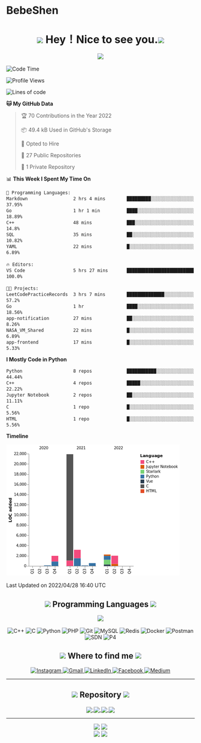 # BebeShen

<h1 align="center"><img src="https://emojis.slackmojis.com/emojis/images/1547582922/5197/party_blob.gif?1547582922" width="30"/> Hey！Nice to see you.<img src="https://emojis.slackmojis.com/emojis/images/1547582922/5197/party_blob.gif?1547582922" width="30"/></h1>

<p align="center">
    <img src="https://github-readme-stats.vercel.app/api?username=Bebeshen&show_icons=true&theme=midnight-purple&border_radius=25&hide_border=true&include_all_commits=true">
</p>

<!--START_SECTION:waka-->
![Code Time](http://img.shields.io/badge/Code%20Time-318%20hrs%202%20mins-blue)

![Profile Views](http://img.shields.io/badge/Profile%20Views-7-blue)

![Lines of code](https://img.shields.io/badge/From%20Hello%20World%20I%27ve%20Written-32%20Thousand%20lines%20of%20code-blue)

**🐱 My GitHub Data** 

> 🏆 70 Contributions in the Year 2022
 > 
> 📦 49.4 kB Used in GitHub's Storage 
 > 
> 💼 Opted to Hire
 > 
> 📜 27 Public Repositories 
 > 
> 🔑 1 Private Repository 
 > 
📊 **This Week I Spent My Time On** 

```text
💬 Programming Languages: 
Markdown                 2 hrs 4 mins        █████████░░░░░░░░░░░░░░░░   37.95% 
Go                       1 hr 1 min          ████░░░░░░░░░░░░░░░░░░░░░   18.89% 
C++                      48 mins             ███░░░░░░░░░░░░░░░░░░░░░░   14.8% 
SQL                      35 mins             ██░░░░░░░░░░░░░░░░░░░░░░░   10.82% 
YAML                     22 mins             █░░░░░░░░░░░░░░░░░░░░░░░░   6.89%

🔥 Editors: 
VS Code                  5 hrs 27 mins       █████████████████████████   100.0%

🐱‍💻 Projects: 
LeetCodePracticeRecords  3 hrs 7 mins        ██████████████░░░░░░░░░░░   57.2% 
Go                       1 hr                ████░░░░░░░░░░░░░░░░░░░░░   18.56% 
app-notification         27 mins             ██░░░░░░░░░░░░░░░░░░░░░░░   8.26% 
NASA_VM_Shared           22 mins             █░░░░░░░░░░░░░░░░░░░░░░░░   6.89% 
app-frontend             17 mins             █░░░░░░░░░░░░░░░░░░░░░░░░   5.33%

```

**I Mostly Code in Python** 

```text
Python                   8 repos             ███████████░░░░░░░░░░░░░░   44.44% 
C++                      4 repos             █████░░░░░░░░░░░░░░░░░░░░   22.22% 
Jupyter Notebook         2 repos             ██░░░░░░░░░░░░░░░░░░░░░░░   11.11% 
C                        1 repo              █░░░░░░░░░░░░░░░░░░░░░░░░   5.56% 
HTML                     1 repo              █░░░░░░░░░░░░░░░░░░░░░░░░   5.56%

```


**Timeline**

![Chart not found](https://raw.githubusercontent.com/BebeShen/BebeShen/main/charts/bar_graph.png) 


 Last Updated on 2022/04/28 16:40 UTC
<!--END_SECTION:waka-->

<h2 align="center"><img src="https://emojis.slackmojis.com/emojis/images/1584726180/8270/blob-dance.gif?1584726180" width="30"/> Programming Languages <img src="https://emojis.slackmojis.com/emojis/images/1584726180/8270/blob-dance.gif?1584726180" width="30"/></h2>

<p align="center">
<img src="https://github-readme-stats.vercel.app/api/top-langs/?username=Bebeshen&layout=compact&theme=midnight-purple&border_radius=25&hide_border=true">
</p>

<p align="center">
    <img alt="C++" src="https://img.shields.io/badge/c++-%2300599C.svg?&style=for-the-badge&logo=c%2B%2B&ogoColor=white"/>
    <img alt="C" src="https://img.shields.io/badge/c-%2300599C.svg?&style=for-the-badge&logo=c&logoColor=white"/>
    <img alt="Python" src="https://img.shields.io/badge/python-%2314354C.svg?&style=for-the-badge&logo=python&logoColor=white"/>
    <img alt="PHP" src="https://img.shields.io/badge/php-%23777BB4.svg?&style=for-the-badge&logo=php&logoColor=white"/>
    <img alt="Git" src="https://img.shields.io/badge/git-%23F05033.svg?&style=for-the-badge&logo=git&logoColor=white"/>
    <img alt="MySQL" src="https://img.shields.io/badge/mysql-%2300f.svg?&style=for-the-badge&logo=mysql&logoColor=white"/>
    <img alt="Redis" src="https://img.shields.io/badge/redis-%23DD0031.svg?&style=for-the-badge&logo=redis&logoColor=white"/>
    <img alt="Docker" src="https://img.shields.io/badge/docker-%230db7ed.svg?&style=for-the-badge&logo=docker&logoColor=white"/>
    <img alt="Postman" src="https://img.shields.io/badge/Postman-FF6C37?style=for-the-badge&logo=postman&logoColor=red" />
    <img alt="SDN" src="https://img.shields.io/badge/SDN-0db7ed?style=for-the-badge" />
    <img alt="P4" src="https://img.shields.io/badge/P4-777BB4?style=for-the-badge" />
</p>

<!-- 
<h2 align="center">學習中</h2>

<p align="center">
    <img alt="JavaScript" src="https://img.shields.io/badge/javascript-%23323330.svg?&style=for-the-badge&logo=javascript&logoColor=%23F7DF1E"/>
    <img alt="TypeScript" src="https://img.shields.io/badge/typescript-%23007ACC.svg?&style=for-the-badge&logo=typescript&logoColor=white"/>
    <img alt="Flutter" src="https://img.shields.io/badge/Flutter-%2302569B.svg?&style=for-the-badge&logo=Flutter&logoColor=white" />
    <img alt="Heroku" src="https://img.shields.io/badge/heroku-%23430098.svg?&style=for-the-badge&logo=heroku&logoColor=white"/>
    <img alt="Azure" src="https://img.shields.io/badge/azure-%230072C6.svg?&style=for-the-badge&logo=azure-devops&logoColor=white"/>
    <img alt="AWS" src="https://img.shields.io/badge/AWS-%23FF9900.svg?&style=for-the-badge&logo=amazon-aws&logoColor=white"/>
    <img alt="Google Cloud" src="https://img.shields.io/badge/GoogleCloud-%234285F4.svg?&style=for-the-badge&logo=google-cloud&logoColor=white"/>
    <img alt="GitHub Actions" src="https://img.shields.io/badge/githubactions-%232671E5.svg?&style=for-the-badge&logo=githubactions&logoColor=white"/>
    <img alt="GitLab CI" src="https://img.shields.io/badge/GitLabCI-%23181717.svg?&style=for-the-badge&logo=gitlab&logoColor=white"/>
</p> 
-->

<h2 align="center"><img src="https://emojis.slackmojis.com/emojis/images/1549409632/5276/pig-hello-sitting.gif?1549409632" width=30> Where to find me <img src="https://emojis.slackmojis.com/emojis/images/1549409632/5276/pig-hello-sitting.gif?1549409632" width=30></h2>

<p align="center">
    <a href = https://www.instagram.com/du1111szy>
        <img alt="Instagram" src="https://img.shields.io/badge/du11szy-%23E4405F.svg?&style=for-the-badge&logo=instagram&logoColor=white"/>
    </a>
    <a href = mailto:obebesheno@gmail.com>
        <img alt="Gmail" src="https://img.shields.io/badge/Gmail-D14836?style=for-the-badge&logo=gmail&logoColor=white" />
    </a>
    <a href = https://www.linkedin.com/in/子揚-沈-26b1b91b4>
        <img alt="LinkedIn" src="https://img.shields.io/badge/linkedin-%230077B5.svg?&style=for-the-badge&logo=linkedin&logoColor=white"/>
    </a>
    <a href = https://www.facebook.com/profile.php?id=100000489103342>
        <img alt="Facebook" src="https://img.shields.io/badge/Facebook-%231877F2.svg?&style=for-the-badge&logo=Facebook&logoColor=white"/>
    </a>
    <a href = https://medium.com/@dullszy>
        <img alt="Medium" src="https://img.shields.io/badge/Medium-%23000000.svg?&style=for-the-badge&logo=Medium&logoColor=white"/>
    </a>
</p>

---

<h2 align="center"><img src="https://emojis.slackmojis.com/emojis/images/1549409407/5272/pig-happy-jumping.gif?1549409407" width=30> Repository <img src="https://emojis.slackmojis.com/emojis/images/1549409407/5272/pig-happy-jumping.gif?1549409407" width=30></h2>

<p align="center">
<a href="https://github.com/Bebeshen/tutorials">
    <img align="center" src="https://github-readme-stats.vercel.app/api/pin/?username=Bebeshen&repo=tutorials&show_owner=true&theme=midnight-purple&border_radius=25">
</a>
<a href="https://github.com/Bebeshen/LineChatBot">
    <img align="center" src="https://github-readme-stats.vercel.app/api/pin/?username=Bebeshen&repo=LineChatBot&show_owner=true&theme=midnight-purple&border_radius=25">
</a>
<a href="https://github.com/Bebeshen/discord-bot">
    <img align="center" src="https://github-readme-stats.vercel.app/api/pin/?username=Bebeshen&repo=discord-bot&show_owner=true&theme=midnight-purple&border_radius=25">
</a>
<a href="https://github.com/Nahemah1022/Seat-Reservation-System">
    <img align="center" src="https://github-readme-stats.vercel.app/api/pin/?username=Nahemah1022&repo=Seat-Reservation-System&show_owner=true&theme=midnight-purple&border_radius=25">
</a>
</p>

---

<p align="center">
    <img src="https://img.shields.io/github/followers/Bebeshen?style=social">
    <img src="https://img.shields.io/github/stars/Bebeshen?style=social"><br>
    <img src="https://visitor-badge.glitch.me/badge?page_id=Bebeshen.README.md"/>
    <img src="https://img.shields.io/badge/Made%20with-Markdown-1f425f.svg">
</p>